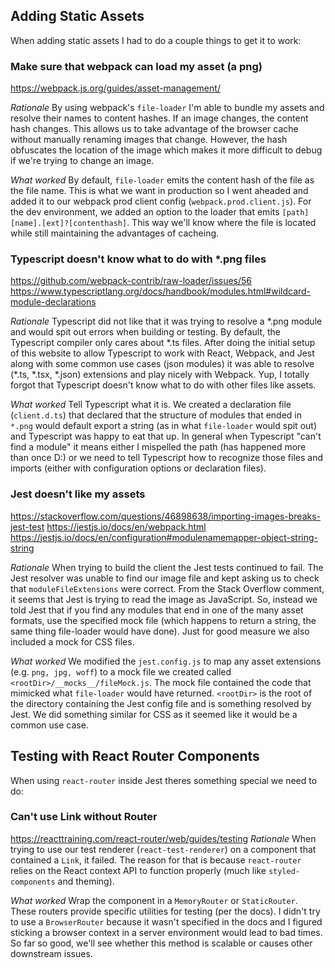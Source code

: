 ## Adding Static Assets
When adding static assets I had to do a couple things to get it to work:

### Make sure that webpack can load my asset (a png)
https://webpack.js.org/guides/asset-management/

*Rationale*
By using webpack's `file-loader` I'm able to bundle my assets and resolve their names to content hashes. If an image changes, the content hash changes. This allows us to take advantage of the browser cache without manually renaming images that change. However, the hash obfuscates the location of the image which makes it more difficult to debug if we're trying to change an image.

*What worked*
By default, `file-loader` emits the content hash of the file as the file name. This is what we want in production so I went aheaded and added it to our webpack prod client config (`webpack.prod.client.js`). For the dev environment, we added an option to the loader that emits `[path][name].[ext]?[contenthash]`. This way we'll know where the file is located while still maintaining the advantages of cacheing.

### Typescript doesn't know what to do with *.png files
https://github.com/webpack-contrib/raw-loader/issues/56
https://www.typescriptlang.org/docs/handbook/modules.html#wildcard-module-declarations

*Rationale*
Typescript did not like that it was trying to resolve a *.png module and would spit out errors when building or testing. By default, the Typescript compiler only cares about *.ts files. After doing the initial setup of this website to allow Typescript to work with React, Webpack, and Jest along with some common use cases (json modules) it was able to resolve (\*.ts, *.tsx, *.json) extensions and play nicely with Webpack. Yup, I totally forgot that Typescript doesn't know what to do with other files like assets.

*What worked*
Tell Typescript what it is. We created a declaration file (`client.d.ts`) that declared that the structure of modules that ended in `*.png` would default export a string (as in what `file-loader` would spit out) and Typescript was happy to eat that up. In general when Typescript "can't find a module" it means either I mispelled the path (has happened more than once D:) or we need to tell Typescript how to recognize those files and imports (either with configuration options or declaration files).

### Jest doesn't like my assets
https://stackoverflow.com/questions/46898638/importing-images-breaks-jest-test
https://jestjs.io/docs/en/webpack.html
https://jestjs.io/docs/en/configuration#modulenamemapper-object-string-string

*Rationale*
When trying to build the client the Jest tests continued to fail. The Jest resolver was unable to find our image file and kept asking us to check that `moduleFileExtensions` were correct. From the Stack Overflow comment, it seems that Jest is trying to read the image as JavaScript. So, instead we told Jest that if you find any modules that end in one of the many asset formats, use the specified mock file (which happens to return a string, the same thing file-loader would have done). Just for good measure we also included a mock for CSS files.

*What worked*
We modified the `jest.config.js` to map any asset extensions (e.g. `png, jpg, woff`) to a mock file we created called `<rootDir>/__mocks__/fileMock.js`. The mock file contained the code that mimicked what `file-loader` would have returned. `<rootDir>` is the root of the directory containing the Jest config file and is something resolved by Jest. We did something similar for CSS as it seemed like it would be a common use case.

## Testing with React Router Components
When using `react-router` inside Jest theres something special we need to do:

### Can't use Link without Router
https://reacttraining.com/react-router/web/guides/testing
*Rationale*
When trying to use our test renderer (`react-test-renderer`) on a component that contained a `Link`, it failed. The reason for that is because `react-router` relies on the React context API to function properly (much like `styled-components` and theming).

*What worked*
Wrap the component in a `MemoryRouter` or `StaticRouter`. These routers provide specific utilities for testing (per the docs). I didn't try to use a `BrowserRouter` because it wasn't specified in the docs and I figured sticking a browser context in a server environment would lead to bad times. So far so good, we'll see whether this method is scalable or causes other downstream issues.